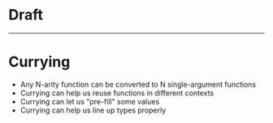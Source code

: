 # Draft

---

# Currying

- Any N-arity function can be converted to N single-argument functions
- Currying can help us reuse functions in different contexts
- Currying can let us "pre-fill" some values
- Currying can help us line up types properly
